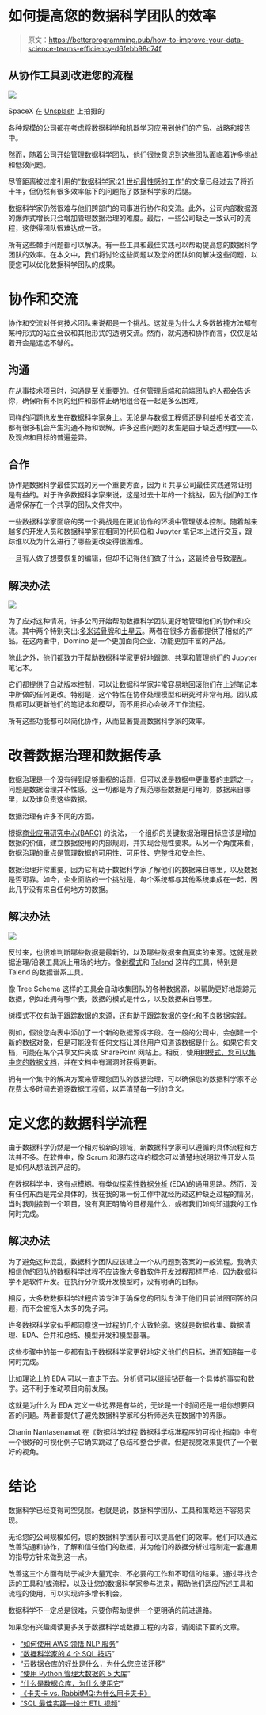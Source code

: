# 如何提高您的数据科学团队的效率

> 原文：<https://betterprogramming.pub/how-to-improve-your-data-science-teams-efficiency-d6febb98c74f>

## 从协作工具到改进您的流程

![](img/4aae73d52e8088a07c5f7cf1f25ded88.png)

SpaceX 在 [Unsplash](https://unsplash.com/s/photos/science?utm_source=unsplash&utm_medium=referral&utm_content=creditCopyText) 上拍摄的

各种规模的公司都在考虑将数据科学和机器学习应用到他们的产品、战略和报告中。

然而，随着公司开始管理数据科学团队，他们很快意识到这些团队面临着许多挑战和低效问题。

尽管距离被过度引用的[“数据科学家:21 世纪最性感的工作”](https://hbr.org/2012/10/data-scientist-the-sexiest-job-of-the-21st-century)的文章已经过去了将近十年，但仍然有很多效率低下的问题拖了数据科学家的后腿。

数据科学家仍然很难与他们跨部门的同事进行协作和交流。此外，公司内部数据源的爆炸式增长只会增加管理数据治理的难度。最后，一些公司缺乏一致认可的流程，这使得团队很难达成一致。

所有这些棘手问题都可以解决。有一些工具和最佳实践可以帮助提高您的数据科学团队的效率。在本文中，我们将讨论这些问题以及您的团队如何解决这些问题，以便您可以优化数据科学团队的成果。

# 协作和交流

协作和交流对任何技术团队来说都是一个挑战。这就是为什么大多数敏捷方法都有某种形式的站立会议和其他形式的透明交流。然而，就沟通和协作而言，仅仅是站着开会是远远不够的。

## 沟通

在从事技术项目时，沟通是至关重要的。任何管理后端和前端团队的人都会告诉你，确保所有不同的组件和部件正确地组合在一起是多么困难。

同样的问题也发生在数据科学家身上。无论是与数据工程师还是利益相关者交流，都有很多机会产生沟通不畅和误解。许多这些问题的发生是由于缺乏透明度——以及观点和目标的普遍差异。

## 合作

协作是数据科学最佳实践的另一个重要方面，因为 it 共享公司最佳实践通常证明是有益的。对于许多数据科学家来说，这是过去十年的一个挑战，因为他们的工作通常保存在一个共享的团队文件夹中。

一些数据科学家面临的另一个挑战是在更加协作的环境中管理版本控制。随着越来越多的开发人员和数据科学家在相同的代码位和 Jupyter 笔记本上进行交互，跟踪谁以及为什么进行了哪些更改变得很困难。

一旦有人做了想要恢复的编辑，但却不记得他们做了什么，这最终会导致混乱。

## 解决办法

![](img/d1e59993ccb4fc1ae7ef60aa61178e56.png)

为了应对这种情况，许多公司开始帮助数据科学团队更好地管理他们的协作和交流。其中两个特别突出:[多米诺骨牌](https://www.dominodatalab.com/)和[土星云](https://site.saturncloud.io/s/)。两者在很多方面都提供了相似的产品。在这两者中，Domino 是一个更加面向企业、功能更加丰富的产品。

除此之外，他们都致力于帮助数据科学家更好地跟踪、共享和管理他们的 Jupyter 笔记本。

它们都提供了自动版本控制，可以让数据科学家非常容易地回滚他们在上述笔记本中所做的任何更改。特别是，这个特性在协作处理模型和研究时非常有用。团队成员都可以更新他们的笔记本和模型，而不用担心会破坏工作流程。

所有这些功能都可以简化协作，从而显著提高数据科学家的效率。

# 改善数据治理和数据传承

数据治理是一个没有得到足够重视的话题，但可以说是数据中更重要的主题之一。问题是数据治理并不性感。这一切都是为了规范哪些数据是可用的，数据来自哪里，以及谁负责这些数据。

数据治理有许多不同的方面。

根据[商业应用研究中心(BARC)](http://barc-research.com/) 的说法，一个组织的关键数据治理目标应该是增加数据的价值，建立数据使用的内部规则，并实现合规性要求。从另一个角度来看，数据治理的重点是管理数据的可用性、可用性、完整性和安全性。

数据治理非常重要，因为它有助于数据科学家了解他们的数据来自哪里，以及数据是否可靠。如今，企业面临的一个挑战是，每个系统都与其他系统集成在一起，因此几乎没有来自任何地方的数据。

## 解决办法

![](img/577f11b0998d434351c65038832f5d44.png)

反过来，也很难判断哪些数据是最新的，以及哪些数据来自真实的来源。这就是数据治理/沿袭工具派上用场的地方。像[树模式](https://treeschema.com/)和 [Talend](https://help.talend.com/reader/9bBURCEt_t~lUHE3DeE2LA/4H4O2E2jM1VNbSNqhiySbA) 这样的工具，特别是 Talend 的数据谱系工具。

像 Tree Schema 这样的工具会自动收集团队的各种数据源，以帮助更好地跟踪元数据，例如谁拥有哪个表，数据的模式是什么，以及数据来自哪里。

树模式不仅有助于跟踪数据的来源，还有助于跟踪数据的变化和不良数据实践。

例如，假设您向表中添加了一个新的数据源或字段。在一般的公司中，会创建一个新的数据对象，但是可能没有任何文档让其他用户知道该数据是什么。如果它有文档，可能在某个共享文件夹或 SharePoint 网站上。相反，使用[树模式，您可以集中您的数据文档](https://help.treeschema.com/catalog/governance/recently_completed_actions.html)，并在文档中有漏洞时获得更新。

拥有一个集中的解决方案来管理您团队的数据治理，可以确保您的数据科学家不必花费太多时间去追逐数据工程师，以弄清楚每一列的含义。

# 定义您的数据科学流程

由于数据科学仍然是一个相对较新的领域，新数据科学家可以遵循的具体流程和方法并不多。在软件中，像 Scrum 和瀑布这样的概念可以清楚地说明软件开发人员是如何从想法到产品的。

在数据科学中，这有点模糊。有类似[探索性数据分析](https://en.wikipedia.org/wiki/Exploratory_data_analysis) (EDA)的通用思路。然而，没有任何东西是完全具体的。我在我的第一份工作中就经历过这种缺乏过程的情况，当时我刚接到一个项目，没有真正明确的目标是什么，或者我们如何知道我的工作何时完成。

## 解决办法

为了避免这种混乱，数据科学团队应该建立一个从问题到答案的一般流程。我确实相信你的团队的数据科学过程不应该像大多数软件开发过程那样严格，因为数据科学不是软件开发。在执行分析或开发模型时，没有明确的目标。

相反，大多数数据科学过程应该专注于确保您的团队专注于他们目前试图回答的问题，而不会被拖入太多的兔子洞。

许多数据科学家似乎都同意这一过程的几个大致轮廓。这就是数据收集、数据清理、EDA、合并和总结、模型开发和模型部署。

这些步骤中的每一步都有助于数据科学家更好地定义他们的目标，进而知道每一步何时完成。

比如理论上的 EDA 可以一直走下去。分析师可以继续钻研每一个具体的事实和数字。这不利于推动项目向前发展。

这就是为什么为 EDA 定义一些边界是有益的，无论是一个时间还是一组你想要回答的问题。两者都提供了避免数据科学家和分析师迷失在数据中的界限。

Chanin Nantasenamat 在《数据科学过程:数据科学标准程序的可视化指南》中有一个很好的可视化例子它确实跳过了总结和整合步骤。但是视觉效果提供了一个很好的视角。

# 结论

数据科学已经变得司空见惯。也就是说，数据科学团队、工具和策略远不容易实现。

无论您的公司规模如何，您的数据科学团队都可以提高他们的效率。他们可以通过改善沟通和协作，了解和信任他们的数据，并为他们的数据分析过程制定一套通用的指导方针来做到这一点。

改善这三个方面有助于减少大量冗余、不必要的工作和不可信的结果。通过寻找合适的工具和/或流程，以及让您的数据科学家参与进来，帮助他们适应所述工具和流程的使用，可以实现许多增长机会。

数据科学不一定总是很难，只要你帮助提供一个更明确的前进道路。

如果您有兴趣阅读更多关于数据科学或数据工程的内容，请阅读下面的文章。

*   [“如何使用 AWS 领悟 NLP 服务](https://www.theseattledataguy.com/how-to-process-pdfs-and-documents-with-aws-comprehend-and-gcp/#page-content)”
*   [“数据科学家的 4 个 SQL 技巧](https://www.youtube.com/watch?v=kSt9NV-qZkc&t=1s)”
*   [“云数据仓库的好处是什么，为什么您应该迁移](https://logitanalytics.com/what-are-the-benefits-cloud-data-warehousing-and-why-you-should-migrate/)”
*   [“使用 Python 管理大数据的 5 大库](https://www.theseattledataguy.com/5-great-libraries-manage-big-data-with-python/)”
*   [“什么是数据仓库，为什么使用它](https://youtu.be/VjlzuUzYJYM)”
*   [《卡夫卡 vs. RabbitMQ:为什么用卡夫卡》](https://medium.com/better-programming/kafka-vs-rabbitmq-why-use-kafka-8401b2863b8b)
*   [“SQL 最佳实践—设计 ETL 视频](http://www.acheronanalytics.com/acheron-blog/sql-best-practices-designing-an-etl-video)”
